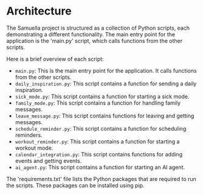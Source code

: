 # Architecture

The Samuella project is structured as a collection of Python scripts, each demonstrating a different functionality. The main entry point for the application is the 'main.py' script, which calls functions from the other scripts.

Here is a brief overview of each script:

- `main.py`: This is the main entry point for the application. It calls functions from the other scripts.
- `daily_inspiration.py`: This script contains a function for sending a daily inspiration.
- `sick_mode.py`: This script contains a function for starting a sick mode.
- `family_mode.py`: This script contains a function for handling family messages.
- `leave_message.py`: This script contains functions for leaving and getting messages.
- `schedule_reminder.py`: This script contains a function for scheduling reminders.
- `workout_reminder.py`: This script contains a function for starting a workout mode.
- `calendar_integration.py`: This script contains functions for adding events and getting events.
- `ai_agent.py`: This script contains a function for starting an AI agent.

The 'requirements.txt' file lists the Python packages that are required to run the scripts. These packages can be installed using pip.